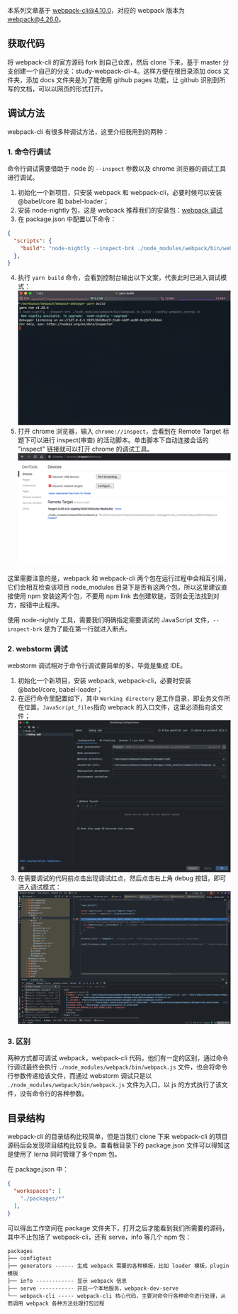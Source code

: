 本系列文章基于 webpack-cli@4.10.0，对应的 webpack 版本为 webpack@4.26.0。

## 获取代码

将 webpack-cli 的官方源码 fork 到自己仓库，然后 clone 下来，基于 master 分支创建一个自己的分支：study-webpack-cli-4。这样方便在根目录添加 docs 文件夹，添加 docs 文件夹是为了能使用 github pages 功能，让 github 识别到所写的文档，可以以网页的形式打开。

## 调试方法

webpack-cli 有很多种调试方法，这里介绍我用到的两种：

### 1. 命令行调试

命令行调试需要借助于 node 的 `--inspect` 参数以及 chrome 浏览器的调试工具进行调试。

1. 初始化一个新项目，只安装 webpack 和 webpack-cli，必要时候可以安装 @babel/core 和 babel-loader；
2. 安装 node-nightly 包，这是 webpack 推荐我们的安装包：[webpack 调试](https://www.webpackjs.com/contribute/debugging/)
3. 在 package.json 中配置以下命令：
  ```json
  {
    "scripts": {
      "build": "node-nightly --inspect-brk ./node_modules/webpack/bin/webpack.js build --config webpack.config.js"
    },
  }
  ```
4. 执行 `yarn build` 命令，会看到控制台输出以下文案，代表此时已进入调试模式：
  ![build](https://raw.githubusercontent.com/aaaaaAndy/picture/main/images/20221026170934.png)
5. 打开 chrome 浏览器，输入 `chrome://inspect`，会看到在 Remote Target 标题下可以进行 inspect(审查) 的活动脚本。单击脚本下自动连接会话的 "inspect" 链接就可以打开 chrome 的调试工具。
  ![inspect](https://raw.githubusercontent.com/aaaaaAndy/picture/main/images/20221026171132.png)

这里需要注意的是，webpack 和 webpack-cli 两个包在运行过程中会相互引用，它们会相互检查该项目 node_modules 目录下是否有这两个包，所以这里建议直接使用 npm 安装这两个包，不要用 npm link 去创建软链，否则会无法找到对方，报错中止程序。

使用 node-nightly 工具，需要我们明确指定需要调试的 JavaScript 文件，`--inspect-brk` 是为了能在第一行就进入断点。

### 2. webstorm 调试

webstorm 调试相对于命令行调试要简单的多，毕竟是集成 IDE。

1. 初始化一个新项目，安装 webpack, webpack-cli，必要时安装 @babel/core, babel-loader；
2. 在运行命令里配置如下，其中 `Working directory` 是工作目录，即业务文件所在位置，`JavaScript_files`指向 webpack 的入口文件，这里必须指向该文件；
  ![debug1](https://raw.githubusercontent.com/aaaaaAndy/picture/main/images/20221026164203.png)
3. 在需要调试的代码前点击出现调试红点，然后点击右上角 debug 按钮，即可进入调试模式：
  ![debug2](https://raw.githubusercontent.com/aaaaaAndy/picture/main/images/20221026165548.png)

### 3. 区别

两种方式都可调试 webpack，webpack-cli 代码，他们有一定的区别，通过命令行调试最终会执行 `./node_modules/webpack/bin/webpack.js` 文件，也会将命令行参数传递给该文件，而通过 webstorm 调试只是以 `./node_modules/webpack/bin/webpack.js` 文件为入口，以 js 的方式执行了该文件，没有命令行的各种参数。

## 目录结构

webpack-cli 的目录结构比较简单，但是当我们 clone 下来 webpack-cli 的项目源码后会发现项目结构比较复杂。查看根目录下的 package.json 文件可以得知这是使用了 lerna 同时管理了多个npm 包。

在 package.json 中：

```json
{
  "workspaces": [
    "./packages/*"
  ],
}
```

可以得出工作空间在 package 文件夹下，打开之后才能看到我们所需要的源码，其中不止包括了 webpack-cli，还有 serve，info 等几个 npm 包：

```tree
packages
├── configtest
├── generators ------ 生成 webpack 需要的各种模板，比如 loader 模板，plugin 模板
├── info ------------ 显示 webpack 信息
├── serve ----------- 开启一个本地服务，webpack-dev-serve
└── webpack-cli ----- webpack-cli 核心代码，主要对命令行各种命令进行处理，从而调用 webpack 各种方法处理打包过程
```